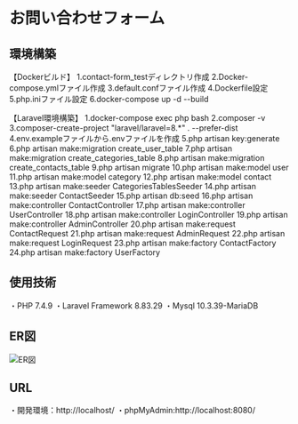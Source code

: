 # お問い合わせフォーム

## 環境構築

【Dockerビルド】
1.contact-form_testディレクトリ作成
2.Docker-compose.ymlファイル作成
3.default.confファイル作成
4.Dockerfile設定
5.php.iniファイル設定
6.docker-compose up -d --build

【Laravel環境構築】
1.docker-compose exec php bash
2.composer -v
3.composer-create-project "laravel/laravel=8.*" . --prefer-dist
4.env.exampleファイルから.envファイルを作成
5.php artisan key:generate
6.php artisan make:migration create_user_table
7.php artisan make:migration create_categories_table
8.php artisan make:migration create_contacts_table
9.php artisan migrate
10.php artisan make:model user
11.php artisan make:model category
12.php artisan make:model contact
13.php artisan make:seeder CategoriesTablesSeeder
14.php artisan make:seeder ContactSeeder
15.php artisan db:seed
16.php artisan make:controller ContactController
17.php artisan make:controller UserController
18.php artisan make:controller LoginController
19.php artisan make:controller AdminController
20.php artisan make:request ContactRequest
21.php artisan make:request AdminRequest
22.php artisan make:request LoginRequest
23.php artisan make:factory ContactFactory
24.php artisan make:factory UserFactory

## 使用技術

・PHP 7.4.9
・Laravel Framework 8.83.29
・Mysql 10.3.39-MariaDB

## ER図

![ER図](./public/images/contact-form_test.drawio.png)

## URL

・開発環境：http://localhost/
・phpMyAdmin:http://localhost:8080/
